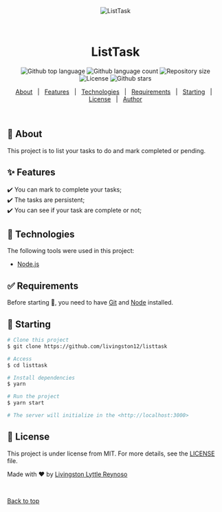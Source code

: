 <div align="center" id="top"> 
  <img src="./.github/app.gif" alt="ListTask" />

  &#xa0;

  <!-- <a href="https://listtask.netlify.app">Demo</a> -->
</div>

<h1 align="center">ListTask</h1>

<p align="center">
  <img alt="Github top language" src="https://img.shields.io/github/languages/top/livingston12/listtask?color=56BEB8">

  <img alt="Github language count" src="https://img.shields.io/github/languages/count/livingston12/listtask?color=56BEB8">

  <img alt="Repository size" src="https://img.shields.io/github/repo-size/livingston12/listtask?color=56BEB8">

  <img alt="License" src="https://img.shields.io/github/license/livingston12/listtask?color=56BEB8">

  <img alt="Github stars" src="https://img.shields.io/github/stars/livingston12/listtask?color=56BEB8" /> 
</p>

<!-- Status -->

<!-- <h4 align="center"> 
	🚧  ListTask 🚀 Under construction...  🚧
</h4> 

<hr> -->

<p align="center">
  <a href="#dart-about">About</a> &#xa0; | &#xa0; 
  <a href="#sparkles-features">Features</a> &#xa0; | &#xa0;
  <a href="#rocket-technologies">Technologies</a> &#xa0; | &#xa0;
  <a href="#white_check_mark-requirements">Requirements</a> &#xa0; | &#xa0;
  <a href="#checkered_flag-starting">Starting</a> &#xa0; | &#xa0;
  <a href="#memo-license">License</a> &#xa0; | &#xa0;
  <a href="https://github.com/livingston12" target="_blank">Author</a>
</p>

<br>

## :dart: About ##

This project is to list your tasks to do and mark completed or pending. 

## :sparkles: Features ##

:heavy_check_mark: You can mark to complete your tasks;\
:heavy_check_mark: The tasks are persistent;\
:heavy_check_mark: You can see if your task are complete or not;

## :rocket: Technologies ##

The following tools were used in this project:

- [Node.js](https://nodejs.org/en/)

## :white_check_mark: Requirements ##

Before starting :checkered_flag:, you need to have [Git](https://git-scm.com) and [Node](https://nodejs.org/en/) installed.

## :checkered_flag: Starting ##

```bash
# Clone this project
$ git clone https://github.com/livingston12/listtask

# Access
$ cd listtask

# Install dependencies
$ yarn

# Run the project
$ yarn start

# The server will initialize in the <http://localhost:3000>
```

## :memo: License ##

This project is under license from MIT. For more details, see the [LICENSE](LICENSE.md) file.


Made with :heart: by <a href="https://github.com/livingston12" target="_blank">Livingston Lyttle Reynoso</a>

&#xa0;

<a href="#top">Back to top</a>
